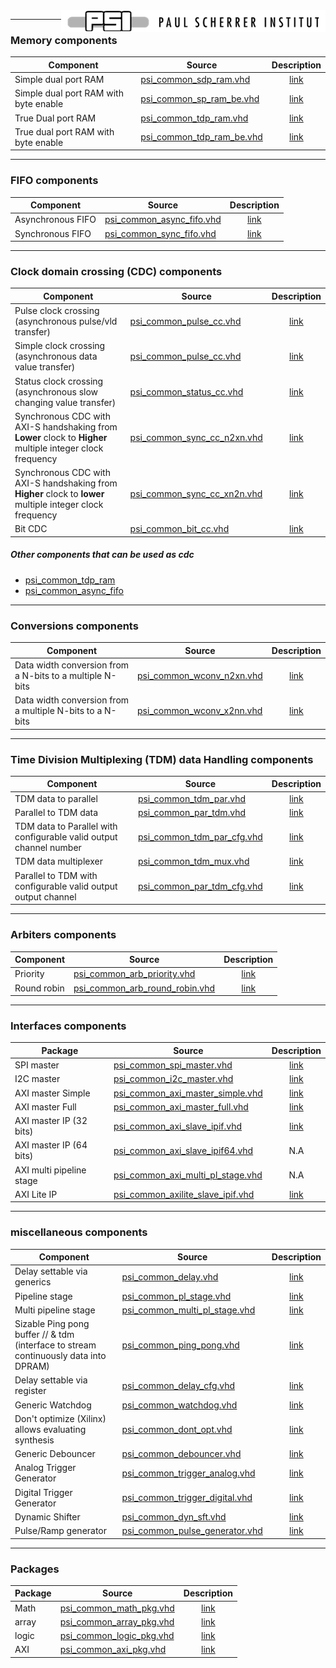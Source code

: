 <img align="right" src="psi_logo.png">

***

### Memory components

Component 				                      | Source                                                      | Description
----------------------------------------|-------------------------------------------------------------|:-------------------------------------------:
Simple dual port RAM 										| [psi_common_sdp_ram.vhd](../hdl/psi_common_sdp_ram.vhd)	 		 	| [link](ch3_memories/ch3_1_sdp_ram.md)  
Simple dual port RAM with byte enable  	| [psi_common_sp_ram_be.vhd](../hdl/psi_common_sp_ram_be.vhd)    | [link](ch3_memories/ch3_2_sp_ram_be.md)  
True Dual port RAM  										| [psi_common_tdp_ram.vhd](../hdl/psi_common_tdp_ram.vhd)	  		| [link](ch3_memories/ch3_3_tdp_ram.md)    
True dual port RAM with byte enable  		| [psi_common_tdp_ram_be.vhd](../hdl/psi_common_tdp_ram_be.vhd)	| [link](ch3_memories/ch3_4_tdp_ram_be.md)    

***

### FIFO components
Component     				  | Source                                                      | Description
------------------------|-------------------------------------------------------------|:-------------------------------------------:
Asynchronous FIFO 			| [psi_common_async_fifo.vhd](../hdl/psi_common_async_fifo.vhd)	| [link](ch4_fifos/ch4_1_async_fifo.md)  
Synchronous FIFO  			| [psi_common_sync_fifo.vhd](../hdl/psi_common_sync_fifo.vhd)    | [link](ch4_fifos/ch4_2_sync_fifo.md)    

***

### Clock domain crossing (CDC) components
Component     					| Source                                                      | Description
------------------------|-------------------------------------------------------------|:-------------------------------------------:
Pulse clock crossing  (asynchronous pulse/vld transfer)	| [psi_common_pulse_cc.vhd](../hdl/psi_common_pulse_cc.vhd)   	  | [link](ch5_cc/ch5_1_pulse_cc.md)   
Simple clock crossing (asynchronous data value transfer) | [psi_common_pulse_cc.vhd](../hdl/psi_common_simple_cc.vhd)   	  | [link](ch5_cc/ch5_2_simple_cc.md)    
Status clock crossing (asynchronous slow changing value transfer) | [psi_common_status_cc.vhd](../hdl/psi_common_status_cc.vhd) | [link](ch5_cc/ch5_3_status_cc.md)  
Synchronous CDC with AXI-S handshaking from **Lower** clock to **Higher** multiple integer clock frequency  | [psi_common_sync_cc_n2xn.vhd](../hdl/psi_common_sync_cc_n2xn.vhd)  |  [link](ch5_cc/ch5_4_sync_cc_n2xn.md)  
Synchronous CDC with AXI-S handshaking from **Higher** clock to **lower** multiple integer clock frequency  | [psi_common_sync_cc_xn2n.vhd](../hdl/psi_common_sync_cc_xn2n.vhd)   |  [link](ch5_cc/ch5_5_sync_cc_xn2n.md)  
Bit CDC  | [psi_common_bit_cc.vhd](../../hdl/psi_common_bit_cc.vhd)   | [link](ch5_cc/ch5_6_bit_cc.md)  

##### Other components that can be used as cdc
- [psi_common_tdp_ram](ch3_memories/ch3_3_tdp_ram.md)
- [psi_common_async_fifo](ch4_fifos/ch4_1_async_fifo.md)

***

### Conversions components
Component     				  | Source                                                      | Description
------------------------|-------------------------------------------------------------|:-------------------------------------------:
Data width conversion from a N-bits to a multiple N-bits 		| [psi_common_wconv_n2xn.vhd](../hdl/psi_common_wconv_n2xn.vhd)	| [link](ch7_conversions/ch7_2_wconv_n2xn.md)  
Data width conversion from a multiple N-bits to a N-bits  	| [psi_common_wconv_x2nn.vhd](../hdl/psi_common_wconv_xn2n.vhd)    | [link](ch7_conversions/ch7_2_wconv_xn2n.md)

***

### Time Division Multiplexing (TDM) data Handling components
Component 					    | Source                                                      | Description
------------------------|-------------------------------------------------------------|:-------------------------------------------:
TDM data to parallel  	| [psi_common_tdm_par.vhd](../hdl/psi_common_tdm_par.vhd)   			|  [link](ch8_tdm_handling/ch8_2_tdm_par.md)
Parallel to TDM data  	| [psi_common_par_tdm.vhd](../hdl/psi_common_par_tdm.vhd)  				|  [link](ch8_tdm_handling/ch8_1_par.md)
TDM data to Parallel with configurable valid output channel number  |   [psi_common_tdm_par_cfg.vhd](../hdl/psi_common_tdm_par_cfg.vhd)  				|  [link](ch8_tdm_handling/ch8_3_tdm_par_cfg.md)  
TDM data multiplexer    | [psi_common_tdm_mux.vhd](../hdl/psi_common_tdm_mux.vhd)  | [link](ch8_tdm_handling/ch8_4_tdm_mux.md)  
Parallel to TDM with configurable valid output output channel |  [psi_common_par_tdm_cfg.vhd](../hdl/psi_common_par_tdm_cfg.vhd)  				|  [link](ch8_tdm_handling/ch8_5_par_tdm_cfg.md)
***

### Arbiters components
Component					  | 									Source                                    | Description
--------------------|-------------------------------------------------------------|:----------------------------------------:
Priority  					| [psi_common_arb_priority.vhd](../hdl/psi_common_arb_priority.vhd)   | [link](ch9_arbiters/ch9_1_arb_priority.md)  
Round robin  			  | [psi_common_arb_round_robin.vhd](../hdl/psi_common_arb_round_robin.vhd)   | [link](ch9_arbiters/ch9_2_arb_round_robin.md)  

***

### Interfaces components
Package   								| 									Source                                    						  	| Description
--------------------------|-----------------------------------------------------------------------------|:----------------------------------------:
SPI master  							| [psi_common_spi_master.vhd](../hdl/psi_common_spi_master.vhd)   					  | [link](ch10_interfaces/ch10_1_spi_master.md)  
I2C master  							| [psi_common_i2c_master.vhd](../hdl/psi_common_i2c_master.vhd)   						| [link](ch10_interfaces/ch10_2_i2c_master.md)  
AXI master Simple   			| [psi_common_axi_master_simple.vhd](../hdl/psi_common_axi_master_simple.vhd) | [link](ch10_interfaces/ch10_3_axi_master_simple.md)  
AXI master Full  	  			| [psi_common_axi_master_full.vhd](../hdl/psi_common_axi_master_full.vhd) 		| [link](ch10_interfaces/ch10_4_axi_master_full.md)  
AXI master IP (32 bits)	  | [psi_common_axi_slave_ipif.vhd](../hdl/psi_common_axi_slave_ipif.vhd)   		| [link](ch10_interfaces/ch10_5_axi_slave_ipif.md)  
AXI master IP (64 bits)	  | [psi_common_axi_slave_ipif64.vhd](../hdl/psi_common_axi_slave_ipif64.vhd)   	 | N.A
AXI multi pipeline stage  | [psi_common_axi_multi_pl_stage.vhd](../hdl/psi_common_axi_multi_pl_stage.vhd)  | N.A  
AXI Lite IP								| [psi_common_axilite_slave_ipif.vhd](../hdl/psi_common_axilite_slave_ipif.vhd)|[link](ch10_interfaces/ch10_6_axilite_slave_ipif.md)
***

### miscellaneous components
Component         		      | Source                                                      | Description
----------------------------|-------------------------------------------------------------|:-------------------------------------------:
Delay settable via generics	| [psi_common_delay.vhd](../hdl/psi_common_delay.vhd)					| [link](ch11_misc/ch11_1_delay.md)  
Pipeline stage  			    	| [psi_common_pl_stage.vhd](../hdl/psi_common_pl_stage.vhd)   | [link](ch11_misc/ch11_2_pl_stage.md)    
Multi pipeline stage      	| [psi_common_multi_pl_stage.vhd](../hdl/psi_common_multi_pl_stage.vhd)   | [link](ch11_misc/ch11_3_multi_pl_stage.md)   
Sizable Ping pong buffer // & tdm (interface to stream continuously data into DPRAM)  	        | [psi_common_ping_pong.vhd](../hdl/psi_common_ping_pong.vhd) | [link](ch11_misc/ch11_4_ping_pong.md)   
Delay settable via register | [psi_common_delay_cfg.vhd](../hdl/psi_common_delay_cfg.vhd) | [link](ch11_misc/ch11_5_delay_cfg.md)   
Generic Watchdog 						| [psi_common_watchdog.vhd](../hdl/psi_common_watchdog.vhd)   | [link](ch11_misc/ch11_6_watchdog.md)  
Don't optimize (Xilinx) allows evaluating synthesis  | [psi_common_dont_opt.vhd](../hdl/psi_common_dont_opt.vhd)   | [link](ch11_misc/ch11_7_dont_opt.md)  
Generic Debouncer  					| [psi_common_debouncer.vhd](../hdl/psi_common_debouncer.vhd)  | [link](ch11_misc/ch11_8_debouncer.md)  
Analog Trigger Generator  	| [psi_common_trigger_analog.vhd](../hdl/psi_trigger_analog.vhd)  | [link](ch11_misc/ch11_9_trigger_analog.md)  
Digital Trigger Generator  	| [psi_common_trigger_digital.vhd](../hdl/psi_trigger_digital.vhd)  | [link](ch11_misc/ch11_10_trigger_digital.md)
Dynamic Shifter             | [psi_common_dyn_sft.vhd](../hdl/psi_common_dyn_sft.vhd)     | [link](ch11_misc/ch11_11_dyn_sft.md)
Pulse/Ramp generator        | [psi_common_pulse_generator.vhd](../hdl/psi_common_pulse_generator.vhd)     | [link](ch11_misc/ch11_12_pulse_generator.md)   
***

### Packages

Package    					| 									Source                                    | Description
--------------------|-------------------------------------------------------------|:----------------------------------------:
Math  							| [psi_common_math_pkg.vhd](../hdl/psi_common_math_pkg.vhd)	 	| [link](ch2_packages/ch2_packages.md)  
array 							| [psi_common_array_pkg.vhd](../hdl/psi_common_array_pkg.vhd) | [link](ch2_packages/ch2_packages.md)  
logic								| [psi_common_logic_pkg.vhd](../hdl/psi_common_logic_pkg.vhd)	| [link](ch2_packages/ch2_packages.md)     
AXI 							  | [psi_common_axi_pkg.vhd](../hdl/psi_common_axi_pkg.vhd)			| [link](ch2_packages/ch2_packages.md)
